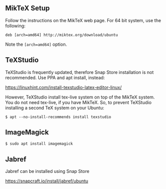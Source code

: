 ## MikTeX Setup

Follow the instructions on the MikTeX web page. For 64 bit system, use the following:

`deb [arch=amd64] http://miktex.org/download/ubuntu`

Note the `[arch=amd64]` option.

## TeXStudio

TeXStudio is frequently updated, therefore Snap Store installation is not recommended. Use PPA and apt install, instead:

<https://linuxhint.com/install-texstudio-latex-editor-linux/>

However, TeXStudio install tex-live system on top of the MikTeX system. You do not need tex-live, if you have MikTeX. So, to prevent TeXStudio installing a second TeX system on your Ubuntu:

`$ apt --no-install-recommends install texstudio`

## ImageMagick

`$ sudo apt install imagemagick`

## Jabref

Jabref can be installed using Snap Store

<https://snapcraft.io/install/jabref/ubuntu>


